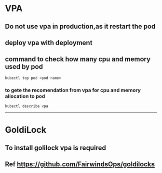 # VPA
## Do not use vpa in production,as it restart the pod
## deploy vpa with deployment
## command to check how many cpu and memory used by pod
```
kubectl top pod <pod name>
```
### to gete the recomendation from vpa for cpu and memory allocation to pod
```
kubectl describe vpa
```
************************
# GoldiLock
## To install golilock vpa is required
## Ref https://github.com/FairwindsOps/goldilocks
